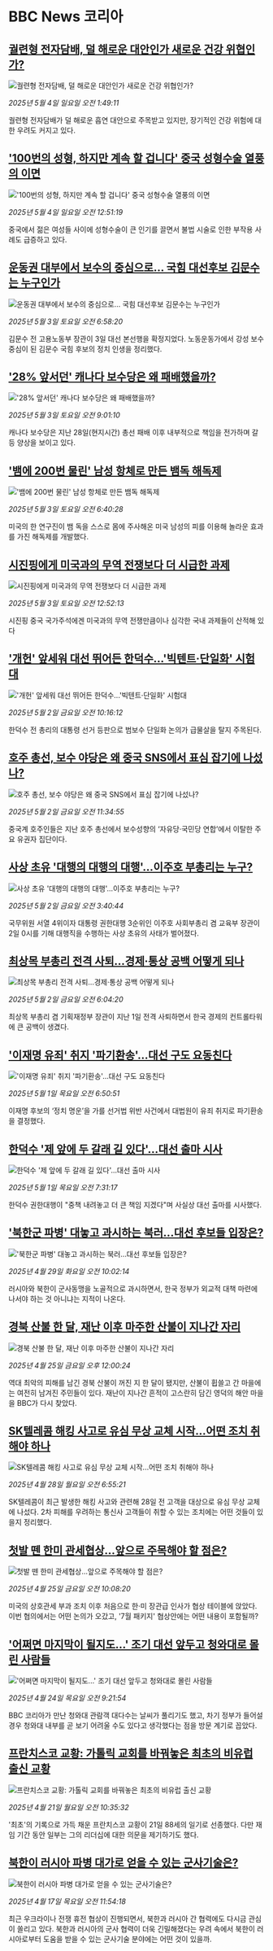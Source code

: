 # BBC News 코리아## [궐련형 전자담배, 덜 해로운 대안인가 새로운 건강 위협인가?](https://www.bbc.com/korean/articles/c209rz38lxyo?at_campaign=githubrss)![궐련형 전자담배, 덜 해로운 대안인가 새로운 건강 위협인가?](https://ichef.bbci.co.uk/ace/standard/240/cpsprodpb/546c/live/c4a00c30-2885-11f0-b26b-ab62c890638b.png)_2025년 5월 4일 일요일 오전 1:49:11_궐련형 전자담배가 덜 해로운 흡연 대안으로 주목받고 있지만, 장기적인 건강 위험에 대한 우려도 커지고 있다.## ['100번의 성형, 하지만 계속 할 겁니다' 중국 성형수술 열풍의 이면](https://www.bbc.com/korean/articles/cx20vrrmvxjo?at_campaign=githubrss)!['100번의 성형, 하지만 계속 할 겁니다' 중국 성형수술 열풍의 이면](https://ichef.bbci.co.uk/ace/standard/240/cpsprodpb/410e/live/9be1cbf0-2801-11f0-b26b-ab62c890638b.jpg)_2025년 5월 4일 일요일 오전 12:51:19_중국에서 젊은 여성들 사이에 성형수술이 큰 인기를 끌면서 불법 시술로 인한 부작용 사례도 급증하고 있다.## [운동권 대부에서 보수의 중심으로… 국힘 대선후보 김문수는 누구인가](https://www.bbc.com/korean/articles/cwy74q7wvygo?at_campaign=githubrss)![운동권 대부에서 보수의 중심으로… 국힘 대선후보 김문수는 누구인가](https://ichef.bbci.co.uk/ace/standard/240/cpsprodpb/6b45/live/d93e1e10-27eb-11f0-8f57-b7237f6a66e6.jpg)_2025년 5월 3일 토요일 오전 6:58:20_김문수 전 고용노동부 장관이 3일 대선 본선행을 확정지었다. 노동운동가에서 강성 보수 중심이 된 김문수 국힘 후보의 정치 인생을 정리했다.## ['28% 앞서던' 캐나다 보수당은 왜 패배했을까?](https://www.bbc.com/korean/articles/cly10502em8o?at_campaign=githubrss)!['28% 앞서던' 캐나다 보수당은 왜 패배했을까?](https://ichef.bbci.co.uk/ace/standard/240/cpsprodpb/b08a/live/2d6c75d0-27fc-11f0-b26b-ab62c890638b.jpg)_2025년 5월 3일 토요일 오전 9:01:10_캐나다 보수당은 지난 28일(현지시간) 총선 패배 이후 내부적으로 책임을 전가하며 갈등 양상을 보이고 있다.## ['뱀에 200번 물린' 남성 항체로 만든 뱀독 해독제](https://www.bbc.com/korean/articles/c4g21z3lwveo?at_campaign=githubrss)!['뱀에 200번 물린' 남성 항체로 만든 뱀독 해독제](https://ichef.bbci.co.uk/ace/standard/240/cpsprodpb/dcdc/live/68364b50-27e8-11f0-b26b-ab62c890638b.png)_2025년 5월 3일 토요일 오전 6:40:28_미국의 한 연구진이 뱀 독을 스스로 몸에 주사해온 미국 남성의 피를 이용해 놀라운 효과를 가진 해독제를 개발했다.## [시진핑에게 미국과의 무역 전쟁보다 더 시급한 과제](https://www.bbc.com/korean/articles/c98gz595p5vo?at_campaign=githubrss)![시진핑에게 미국과의 무역 전쟁보다 더 시급한 과제](https://ichef.bbci.co.uk/ace/standard/240/cpsprodpb/7934/live/4adfa850-27b9-11f0-8f57-b7237f6a66e6.png)_2025년 5월 3일 토요일 오전 12:52:13_시진핑 중국 국가주석에겐 미국과의 무역 전쟁만큼이나 심각한 국내 과제들이 산적해 있다## ['개헌' 앞세워 대선 뛰어든 한덕수...'빅텐트·단일화' 시험대](https://www.bbc.com/korean/articles/cvgnypxnl8wo?at_campaign=githubrss)!['개헌' 앞세워 대선 뛰어든 한덕수...'빅텐트·단일화' 시험대](https://ichef.bbci.co.uk/ace/standard/240/cpsprodpb/d5ca/live/d44cc060-271d-11f0-8f57-b7237f6a66e6.png)_2025년 5월 2일 금요일 오전 10:16:12_한덕수 전 총리의 대통령 선거 등판으로 범보수 단일화 논의가 급물살을 탈지 주목된다.## [호주 총선, 보수 야당은 왜 중국 SNS에서 표심 잡기에 나섰나?](https://www.bbc.com/korean/articles/ce847gjz7gro?at_campaign=githubrss)![호주 총선, 보수 야당은 왜 중국 SNS에서 표심 잡기에 나섰나?](https://ichef.bbci.co.uk/ace/standard/240/cpsprodpb/5124/live/6dec1090-26ec-11f0-8f57-b7237f6a66e6.jpg)_2025년 5월 2일 금요일 오전 11:34:55_중국계 호주인들은 지난 호주 총선에서 보수성향의 ‘자유당·국민당 연합’에서 이탈한 주요 유권자 집단이다.## [사상 초유 '대행의 대행의 대행'…이주호 부총리는 누구?](https://www.bbc.com/korean/articles/cvgnyj9qy8po?at_campaign=githubrss)![사상 초유 '대행의 대행의 대행'…이주호 부총리는 누구?](https://ichef.bbci.co.uk/ace/standard/240/cpsprodpb/11f6/live/69e52920-26fe-11f0-b26b-ab62c890638b.jpg)_2025년 5월 2일 금요일 오전 3:40:44_국무위원 서열 4위이자 대통령 권한대행 3순위인 이주호 사회부총리 겸 교육부 장관이 2일 0시를 기해 대행직을 수행하는 사상 초유의 사태가 벌어졌다.## [최상목 부총리 전격 사퇴…경제·통상 공백 어떻게 되나](https://www.bbc.com/korean/articles/c4g85wr8kk4o?at_campaign=githubrss)![최상목 부총리 전격 사퇴…경제·통상 공백 어떻게 되나](https://ichef.bbci.co.uk/ace/standard/240/cpsprodpb/978a/live/55dc2dc0-2708-11f0-8f57-b7237f6a66e6.jpg)_2025년 5월 2일 금요일 오전 6:04:20_최상목 부총리 겸 기획재정부 장관이 지난 1일 전격 사퇴하면서 한국 경제의 컨트롤타워에 큰 공백이 생겼다.## ['이재명 유죄' 취지 '파기환송'...대선 구도 요동친다](https://www.bbc.com/korean/articles/cpvrwl00w48o?at_campaign=githubrss)!['이재명 유죄' 취지 '파기환송'...대선 구도 요동친다](https://ichef.bbci.co.uk/ace/standard/240/cpsprodpb/d01a/live/0e457ba0-2588-11f0-8f57-b7237f6a66e6.jpg)_2025년 5월 1일 목요일 오전 6:50:51_이재명 후보의 ‘정치 명운’을 가를 선거법 위반 사건에서 대법원이 유죄 취지로 파기환송을 결정했다.## [한덕수 '제 앞에 두 갈래 길 있다'...대선 출마 시사](https://www.bbc.com/korean/articles/cjr7xd2rxyqo?at_campaign=githubrss)![한덕수 '제 앞에 두 갈래 길 있다'...대선 출마 시사](https://ichef.bbci.co.uk/ace/standard/240/cpsprodpb/e383/live/596c7720-265d-11f0-b26b-ab62c890638b.jpg)_2025년 5월 1일 목요일 오전 7:31:17_한덕수 권한대행이 "중책 내려놓고 더 큰 책임 지겠다"며 사실상 대선 출마를 시사했다.## ['북한군 파병' 대놓고 과시하는 북러...대선 후보들 입장은?](https://www.bbc.com/korean/articles/c87p2zgwlvzo?at_campaign=githubrss)!['북한군 파병' 대놓고 과시하는 북러...대선 후보들 입장은?](https://ichef.bbci.co.uk/ace/standard/240/cpsprodpb/656e/live/e59acec0-24d4-11f0-8f57-b7237f6a66e6.jpg)_2025년 4월 29일 화요일 오전 10:02:14_러시아와 북한이 군사동맹을 노골적으로 과시하면서, 한국 정부가 외교적 대책 마련에 나서야 하는 것 아니냐는 지적이 나온다.## [경북 산불 한 달, 재난 이후 마주한 산불이 지나간 자리](https://www.bbc.com/korean/articles/cvg7ljr29p5o?at_campaign=githubrss)![경북 산불 한 달, 재난 이후 마주한 산불이 지나간 자리](https://ichef.bbci.co.uk/ace/standard/240/cpsprodpb/435b/live/73cd8860-21cc-11f0-8c2e-77498b1ce297.jpg)_2025년 4월 25일 금요일 오후 12:00:24_역대 최악의 피해를 남긴 경북 산불이 꺼진 지 한 달이 됐지만, 산불이 휩쓸고 간 마을에는 여전히 남겨진 주민들이 있다. 재난이 지나간 흔적이 고스란히 담긴 영덕의 해안 마을을 BBC가 다시 찾았다.## [SK텔레콤 해킹 사고로 유심 무상 교체 시작...어떤 조치 취해야 하나](https://www.bbc.com/korean/articles/ceqrd9p9wdyo?at_campaign=githubrss)![SK텔레콤 해킹 사고로 유심 무상 교체 시작...어떤 조치 취해야 하나](https://ichef.bbci.co.uk/ace/standard/240/cpsprodpb/aa73/live/02bd2260-23f3-11f0-9c65-a5c3dc449bf3.jpg)_2025년 4월 28일 월요일 오전 6:55:21_SK텔레콤이 최근 발생한 해킹 사고와 관련해 28일 전 고객을 대상으로 유심 무상 교체에 나섰다. 2차 피해를 우려하는 통신사 고객들이 취할 수 있는 조치에는 어떤 것들이 있을지 정리했다.## [첫발 뗀 한미 관세협상…앞으로 주목해야 할 점은?](https://www.bbc.com/korean/articles/c86je59w702o?at_campaign=githubrss)![첫발 뗀 한미 관세협상…앞으로 주목해야 할 점은?](https://ichef.bbci.co.uk/ace/standard/240/cpsprodpb/1a85/live/bb21f8f0-21ad-11f0-9060-674316cb3a1f.jpg)_2025년 4월 25일 금요일 오전 10:08:20_미국의 상호관세 부과 조치 이후 처음으로 한·미 장관급 인사가 협상 테이블에 앉았다. 이번 협의에서는 어떤 논의가 오갔고, '7월 패키지' 협상안에는 어떤 내용이 포함될까?## ['어쩌면 마지막이 될지도...' 조기 대선 앞두고 청와대로 몰린 사람들](https://www.bbc.com/korean/articles/cwynx433pgjo?at_campaign=githubrss)!['어쩌면 마지막이 될지도...' 조기 대선 앞두고 청와대로 몰린 사람들](https://ichef.bbci.co.uk/ace/standard/240/cpsprodpb/3f0f/live/cae3a560-20ed-11f0-9060-674316cb3a1f.jpg)_2025년 4월 24일 목요일 오전 9:21:54_BBC 코리아가 만난 청와대 관람객 대다수는 날씨가 풀리기도 했고, 차기 정부가 들어설 경우 청와대 내부를 곧 보기 어려울 수도 있다고 생각했다는 점을 방문 계기로 꼽았다.## [프란치스코 교황: 가톨릭 교회를 바꿔놓은 최초의 비유럽 출신 교황](https://www.bbc.com/korean/articles/c24qg762y9zo?at_campaign=githubrss)![프란치스코 교황: 가톨릭 교회를 바꿔놓은 최초의 비유럽 출신 교황](https://ichef.bbci.co.uk/ace/standard/240/cpsprodpb/1d15/live/340a4a70-1e97-11f0-b265-abe347419ae3.jpg)_2025년 4월 21일 월요일 오전 10:35:32_'최초'의 기록으로 가득 채운 프란치스코 교황이 21일 88세의 일기로 선종했다. 다만 재임 기간 동안 일부는 그의 리더십에 대한 의문을 제기하기도 했다.## [북한이 러시아 파병 대가로 얻을 수 있는 군사기술은?](https://www.bbc.com/korean/articles/cwynlzp0pl2o?at_campaign=githubrss)![북한이 러시아 파병 대가로 얻을 수 있는 군사기술은?](https://ichef.bbci.co.uk/ace/standard/240/cpsprodpb/ae85/live/80c60e80-1b81-11f0-8a1e-3ff815141b98.png)_2025년 4월 17일 목요일 오전 11:54:18_최근 우크라이나 전쟁 휴전 협상이 진행되면서, 북한과 러시아 간 협력에도 다시금 관심이 쏠리고 있다. 북한과 러시아의 군사 협력이 더욱 긴밀해졌다는 우려 속에서 북한이 러시아로부터 도움을 받을 수 있는 군사기술 분야에는 어떤 것이 있을까.